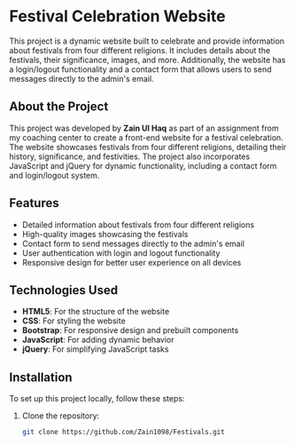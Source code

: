 # Festival Celebration Website

This project is a dynamic website built to celebrate and provide information about festivals from four different religions. It includes details about the festivals, their significance, images, and more. Additionally, the website has a login/logout functionality and a contact form that allows users to send messages directly to the admin's email.


## About the Project

This project was developed by **Zain Ul Haq** as part of an assignment from my coaching center to create a front-end website for a festival celebration. The website showcases festivals from four different religions, detailing their history, significance, and festivities. The project also incorporates JavaScript and jQuery for dynamic functionality, including a contact form and login/logout system.

## Features

- Detailed information about festivals from four different religions
- High-quality images showcasing the festivals
- Contact form to send messages directly to the admin's email
- User authentication with login and logout functionality
- Responsive design for better user experience on all devices

## Technologies Used

- **HTML5**: For the structure of the website
- **CSS**: For styling the website
- **Bootstrap**: For responsive design and prebuilt components
- **JavaScript**: For adding dynamic behavior
- **jQuery**: For simplifying JavaScript tasks

## Installation

To set up this project locally, follow these steps:

1. Clone the repository:
   ```bash
   git clone https://github.com/Zain1098/Festivals.git
